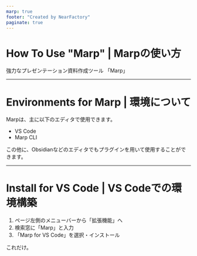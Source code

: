 ```yaml
---
marp: true
footer: "Created by NearFactory"
paginate: true
---
```


# How To Use "Marp" | Marpの使い方
強力なプレゼンテーション資料作成ツール 「Marp」

---

# Environments for Marp | 環境について

Marpは、主に以下のエディタで使用できます。

- VS Code
- Marp CLI

この他に、Obsidianなどのエディタでもプラグインを用いて使用することができます。

---

# Install for VS Code | VS Codeでの環境構築

1. ページ左側のメニューバーから「拡張機能」へ
2. 検索窓に「Marp」と入力
3. 「Marp for VS Code」を選択・インストール

これだけ。